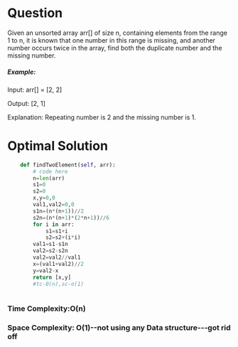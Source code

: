 # Question

Given an unsorted array arr[] of size n, containing elements from the range 1 to n, it is known that one number in this range is missing, and another number occurs twice in the array, find both the duplicate number and the missing number.


##### Example:
Input: arr[] = [2, 2]

Output: [2, 1]

Explanation: Repeating number is 2 and the missing number is 1.


# Optimal Solution


``` python
    def findTwoElement(self, arr):
        # code here
        n=len(arr)
        s1=0
        s2=0
        x,y=0,0
        val1,val2=0,0
        s1n=(n*(n+1))//2
        s2n=(n*(n+1)*(2*n+1))//6
        for i in arr:
            s1=s1+i
            s2=s2+(i*i)
        val1=s1-s1n
        val2=s2-s2n
        val2=val2//val1
        x=(val1+val2)//2
        y=val2-x
        return [x,y]
        #tc-0(n),sc-o(1)
            
```
### Time Complexity:O(n)
### Space Complexity: O(1)--not using any Data structure---got rid off 

